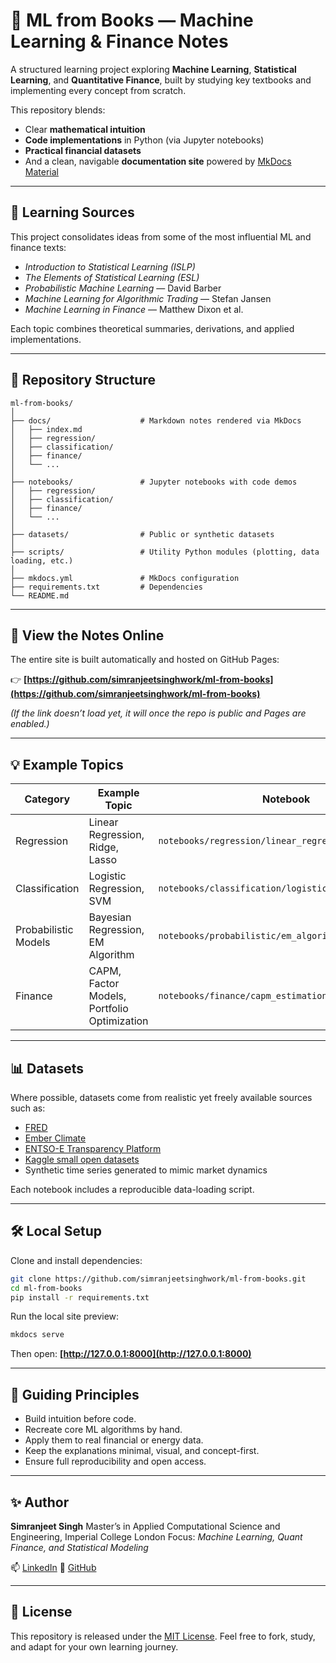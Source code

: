 # 📘 ML from Books — Machine Learning & Finance Notes

A structured learning project exploring **Machine Learning**, **Statistical Learning**, and **Quantitative Finance**, built by studying key textbooks and implementing every concept from scratch.

This repository blends:

* Clear **mathematical intuition**
* **Code implementations** in Python (via Jupyter notebooks)
* **Practical financial datasets**
* And a clean, navigable **documentation site** powered by [MkDocs Material](https://squidfunk.github.io/mkdocs-material/)

---

## 🧩 Learning Sources

This project consolidates ideas from some of the most influential ML and finance texts:

* *Introduction to Statistical Learning (ISLP)*
* *The Elements of Statistical Learning (ESL)*
* *Probabilistic Machine Learning* — David Barber
* *Machine Learning for Algorithmic Trading* — Stefan Jansen
* *Machine Learning in Finance* — Matthew Dixon et al.

Each topic combines theoretical summaries, derivations, and applied implementations.

---

## 🧱 Repository Structure

```
ml-from-books/
│
├── docs/                    # Markdown notes rendered via MkDocs
│   ├── index.md
│   ├── regression/
│   ├── classification/
│   ├── finance/
│   └── ...
│
├── notebooks/               # Jupyter notebooks with code demos
│   ├── regression/
│   ├── classification/
│   ├── finance/
│   └── ...
│
├── datasets/                # Public or synthetic datasets
│
├── scripts/                 # Utility Python modules (plotting, data loading, etc.)
│
├── mkdocs.yml               # MkDocs configuration
├── requirements.txt         # Dependencies
└── README.md
```

---

## 🚀 View the Notes Online

The entire site is built automatically and hosted on GitHub Pages:

👉 **[https://github.com/simranjeetsinghwork/ml-from-books](https://github.com/simranjeetsinghwork/ml-from-books)**

*(If the link doesn’t load yet, it will once the repo is public and Pages are enabled.)*

---

## 💡 Example Topics

| Category             | Example Topic                               | Notebook                                             |
| -------------------- | ------------------------------------------- | ---------------------------------------------------- |
| Regression           | Linear Regression, Ridge, Lasso             | `notebooks/regression/linear_regression.ipynb`       |
| Classification       | Logistic Regression, SVM                    | `notebooks/classification/logistic_regression.ipynb` |
| Probabilistic Models | Bayesian Regression, EM Algorithm           | `notebooks/probabilistic/em_algorithm.ipynb`         |
| Finance              | CAPM, Factor Models, Portfolio Optimization | `notebooks/finance/capm_estimation.ipynb`            |

---

## 📊 Datasets

Where possible, datasets come from realistic yet freely available sources such as:

* [FRED](https://fred.stlouisfed.org/)
* [Ember Climate](https://ember-climate.org/data/)
* [ENTSO-E Transparency Platform](https://transparency.entsoe.eu/)
* [Kaggle small open datasets](https://www.kaggle.com/)
* Synthetic time series generated to mimic market dynamics

Each notebook includes a reproducible data-loading script.

---

## 🛠️ Local Setup

Clone and install dependencies:

```bash
git clone https://github.com/simranjeetsinghwork/ml-from-books.git
cd ml-from-books
pip install -r requirements.txt
```

Run the local site preview:

```bash
mkdocs serve
```

Then open: **[http://127.0.0.1:8000](http://127.0.0.1:8000)**

---

## 🧠 Guiding Principles

* Build intuition before code.
* Recreate core ML algorithms by hand.
* Apply them to real financial or energy data.
* Keep the explanations minimal, visual, and concept-first.
* Ensure full reproducibility and open access.

---

## ✨ Author

**Simranjeet Singh**
Master’s in Applied Computational Science and Engineering, Imperial College London
Focus: *Machine Learning, Quant Finance, and Statistical Modeling*

📫 [LinkedIn](www.linkedin.com/in/simranjeet-singh-362824250)
🐙 [GitHub](https://github.com/simranjeetsinghwork)

---

## 🧾 License

This repository is released under the [MIT License](LICENSE).
Feel free to fork, study, and adapt for your own learning journey.
